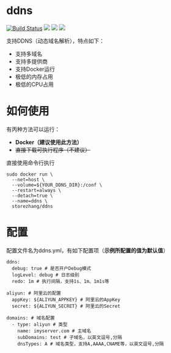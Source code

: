 # ddns
[![Build Status](https://cloud.drone.io/api/badges/storezhang/ddns/status.svg)](https://cloud.drone.io/storezhang/ddns)
[![](https://images.microbadger.com/badges/image/storezhang/ddns.svg)](https://microbadger.com/images/storezhang/ddns "Get your own image badge on microbadger.com")
[![](https://images.microbadger.com/badges/version/storezhang/ddns.svg)](https://microbadger.com/images/storezhang/ddns "Get your own version badge on microbadger.com")
[![](https://images.microbadger.com/badges/commit/storezhang/ddns.svg)](https://microbadger.com/images/storezhang/ddns "Get your own commit badge on microbadger.com")

支持DDNS（动态域名解析），特点如下：
- 支持多域名
- 支持多提供商
- 支持Docker运行
- 极低的内存占用
- 极低的CPU占用


# 如何使用
有丙种方法可以运行：
- **Docker（建议使用此方法）**
- ~~直接下载可执行程序（不建议）~~

直接使用命令行执行
```
sudo docker run \
  --net=host \
  --volume=${YOUR_DDNS_DIR}:/conf \
  --restart=always \
  --detach=true \
  --name=ddns \
  storezhang/ddns
```


# 配置
配置文件名为ddns.yml，有如下配置项（**示例所配置的值为默认值**）
```
ddns:
  debug: true # 是否开户Debug模式
  logLevel: debug # 日志级别
  redo: 1m # 执行间隔，支持1s、1m、1m1s等

aliyun: # 阿里云的配置
  appKey: ${ALIYUN_APPKEY} # 阿里云的AppKey
  secret: ${ALIYUN_SECRET} # 阿里云的Secret

domains: # 域名配置
  - type: aliyun # 类型
    name: imyserver.com # 主域名
    subDomains: test # 子域名，以英文逗号,分隔
    dnsTypes: A # 域名类型，支持A,AAAA,CNAME等，以英文逗号,分隔
```

